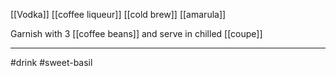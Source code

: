 [[Vodka]]
[[coffee liqueur]]
[[cold brew]]
[[amarula]]

Garnish with 3 [[coffee beans]] and serve in chilled [[coupe]]


---
#drink
#sweet-basil